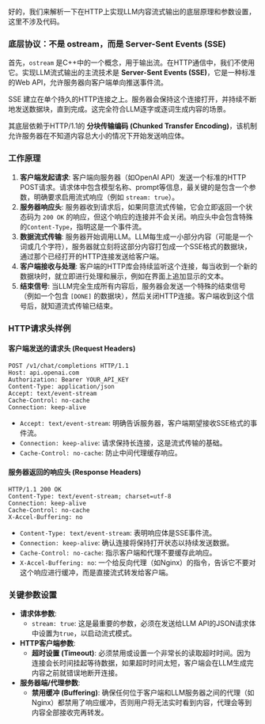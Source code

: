 好的，我们来解析一下在HTTP上实现LLM内容流式输出的底层原理和参数设置，这里不涉及代码。

### 底层协议：不是 ostream，而是 Server-Sent Events (SSE)

首先，`ostream` 是C++中的一个概念，用于输出流。在HTTP通信中，我们不使用它。实现LLM流式输出的主流技术是 **Server-Sent Events (SSE)**，它是一种标准的Web API，允许服务器向客户端单向推送事件流。

SSE 建立在单个持久的HTTP连接之上。服务器会保持这个连接打开，并持续不断地发送数据块，直到完成。这完全符合LLM逐字或逐词生成内容的场景。

其底层依赖于HTTP/1.1的 **分块传输编码 (Chunked Transfer Encoding)**，该机制允许服务器在不知道内容总大小的情况下开始发送响应体。

### 工作原理

1.  **客户端发起请求**: 客户端向服务器（如OpenAI API）发送一个标准的HTTP POST请求。请求体中包含模型名称、prompt等信息，最关键的是包含一个参数，明确要求启用流式响应（例如 `stream: true`）。
2.  **服务器响应头**: 服务器收到请求后，如果同意流式传输，它会立即返回一个状态码为 `200 OK` 的响应，但这个响应的连接并不会关闭。响应头中会包含特殊的`Content-Type`，指明这是一个事件流。
3.  **数据流式传输**: 服务器开始调用LLM。LLM每生成一小部分内容（可能是一个词或几个字符），服务器就立刻将这部分内容打包成一个SSE格式的数据块，通过那个已经打开的HTTP连接发送给客户端。
4.  **客户端接收与处理**: 客户端的HTTP库会持续监听这个连接，每当收到一个新的数据块时，就立即进行处理和展示，例如在界面上追加显示的文本。
5.  **结束信号**: 当LLM完全生成所有内容后，服务器会发送一个特殊的结束信号（例如一个包含 `[DONE]` 的数据块），然后关闭HTTP连接。客户端收到这个信号后，就知道流式传输已结束。

### HTTP请求头样例

#### 客户端发送的请求头 (Request Headers)

```http
POST /v1/chat/completions HTTP/1.1
Host: api.openai.com
Authorization: Bearer YOUR_API_KEY
Content-Type: application/json
Accept: text/event-stream
Cache-Control: no-cache
Connection: keep-alive
```

*   `Accept: text/event-stream`: 明确告诉服务器，客户端期望接收SSE格式的事件流。
*   `Connection: keep-alive`: 请求保持长连接，这是流式传输的基础。
*   `Cache-Control: no-cache`: 防止中间代理缓存响应。

#### 服务器返回的响应头 (Response Headers)

```http
HTTP/1.1 200 OK
Content-Type: text/event-stream; charset=utf-8
Connection: keep-alive
Cache-Control: no-cache
X-Accel-Buffering: no
```

*   `Content-Type: text/event-stream`: 表明响应体是SSE事件流。
*   `Connection: keep-alive`: 确认连接将保持打开状态以持续发送数据。
*   `Cache-Control: no-cache`: 指示客户端和代理不要缓存此响应。
*   `X-Accel-Buffering: no`: 一个给反向代理（如Nginx）的指令，告诉它不要对这个响应进行缓冲，而是直接流式转发给客户端。

### 关键参数设置

*   **请求体参数**:
    *   `stream: true`: 这是最重要的参数，必须在发送给LLM API的JSON请求体中设置为`true`，以启动流式模式。
*   **HTTP客户端参数**:
    *   **超时设置 (Timeout)**: 必须禁用或设置一个非常长的读取超时时间。因为连接会长时间挂起等待数据，如果超时时间太短，客户端会在LLM生成完内容之前就错误地断开连接。
*   **服务器端/代理参数**:
    *   **禁用缓冲 (Buffering)**: 确保任何位于客户端和LLM服务器之间的代理（如Nginx）都禁用了响应缓冲，否则用户将无法实时看到内容，代理会等到内容全部接收完再转发。